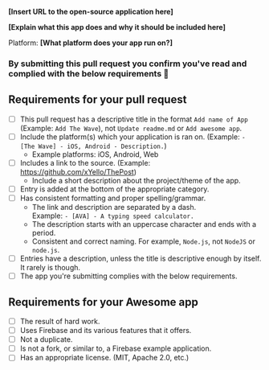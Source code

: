 
<!-- Congrats on creating an Awesome Firebase App! 🎉 -->


<!-- Please fill in the below placeholders -->

**[Insert URL to the open-source application here]**

**[Explain what this app does and why it should be included here]**

Platform: **[What platform does your app run on?]**

### By submitting this pull request you confirm you've read and complied with the below requirements 🖖

## Requirements for your pull request

<!-- Please click or mark (Example: [x]) the tasks as you complete them! -->
- [ ] This pull request has a descriptive title in the format `Add name of App` (Example: `Add The Wave`), not `Update readme.md` or `Add awesome app`.
- [ ] Include the platform(s) which your application is ran on. (Example: `- [The Wave] - iOS, Android - Description.`)
  	- Example platforms: iOS, Android, Web
- [ ] Includes a link to the source. (Example: https://github.com/xYello/ThePost)
	- Include a short description about the project/theme of the app.
- [ ] Entry is added at the bottom of the appropriate category.
- [ ] Has consistent formatting and proper spelling/grammar.
	- The link and description are separated by a dash. <br>Example: `- [AVA] - A typing speed calculator.`
	- The description starts with an uppercase character and ends with a period.
	- Consistent and correct naming. For example, `Node.js`, not `NodeJS` or `node.js`.
- [ ] Entries have a description, unless the title is descriptive enough by itself. It rarely is though.
- [ ] The app you're submitting complies with the below requirements.

## Requirements for your Awesome app

- [ ] The result of hard work.
- [ ] Uses Firebase and its various features that it offers.
- [ ] Not a duplicate.
- [ ] Is not a fork, or similar to, a Firebase example application.
- [ ] Has an appropriate license. (MIT, Apache 2.0, etc.)
